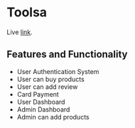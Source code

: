# Toolsa

Live [link](https://toolsa-d0a43.web.app/).

## Features and Functionality
* User Authentication System
* User can buy products
* User can add review
* Card Payment 
* User Dashboard
* Admin Dashboard
* Admin can add products